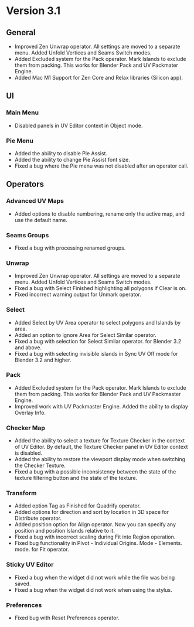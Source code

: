 # Version 3.1


## General

- Improved Zen Unwrap operator. All settings are moved to a separate menu. Added Unfold Vertices and Seams Switch modes.
- Added Excluded system for the Pack operator. Mark Islands to exclude them from packing. This works for Blender Pack and UV Packmater Engine.
- Added Mac M1 Support for Zen Core and Relax libraries (Silicon app).

## UI

### Main Menu

 - Disabled panels in UV Editor context in Object mode.

### Pie Menu

 - Added the ability to disable Pie Assist.
 - Added the ability to change Pie Assist font size.
 - Fixed a bug where the Pie menu was not disabled after an operator call.


## Operators

### Advanced UV Maps

- Added options to disable numbering, rename only the active map, and use the default name.

### Seams Groups

- Fixed a bug with processing renamed groups.

### Unwrap

- Improved Zen Unwrap operator. All settings are moved to a separate menu. Added Unfold Vertices and Seams Switch modes.
- Fixed a bug with Select Finished highlighting all polygons if Clear is on.
- Fixed incorrect warning output for Unmark operator.

### Select

- Added Select by UV Area operator to select polygons and Islands by area.
- Added an option to ignore Area for Select Similar operator.
- Fixed a bug with selection for Select Similar operator. for Blender 3.2 and above.
- Fixed a bug with selecting invisible islands in Sync UV Off mode for Blender 3.2 and higher.

### Pack

- Added Excluded system for the Pack operator. Mark Islands to exclude them from packing. This works for Blender Pack and UV Packmaster Engine.
- Improved work with UV Packmaster Engine. Added the ability to display Overlay Info.

### Checker Map

- Added the ability to select a texture for Texture Checker in the context of UV Editor. By default, the Texture Checker panel in UV Editor context is disabled.
- Added the ability to restore the viewport display mode when switching the Checker Texture.
- Fixed a bug with a possible inconsistency between the state of the texture filtering button and the state of the texture.

### Transform

- Added option Tag as Finished for Quadrify operator.
- Added options for direction and sort by location in 3D space for Distribute operator.
- Added position option for Align operator. Now you can specify any position and position Islands relative to it.
- Fixed a bug with incorrect scaling during Fit into Region operation.
- Fixed bug functionality in Pivot - Individual Origins. Mode - Elements. mode. for Fit operator.

### Sticky UV Editor

- Fixed a bug when the widget did not work while the file was being saved.
- Fixed a bug when the widget did not work when using the stylus.

### Preferences

- Fixed bug with Reset Preferences operator.
